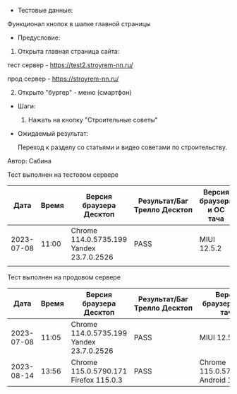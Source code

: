 * Тестовые данные:

 Функционал кнопок в шапке главной страницы
 
* Предусловие:
  
 1. Открыта главная страница сайта:
 
 тест сервер - https://test2.stroyrem-nn.ru/ 
 
 прод сервер - https://stroyrem-nn.ru/
 
 2. Открыто "бургер" - меню (смартфон)

* Шаги:

  1. Нажать на кнопку "Строительные советы"

* Ожидаемый результат:

  Переход к разделу со статьями и видео советами по строительству.

Автор: Сабина

Тест выполнен на тестовом сервере

| Дата | Время | Версия браузера Десктоп | Результат/Баг Трелло Десктоп | Версия браузера и ОС тача | Результат/Баг Трелло Тач | Дата релиза | Имя |
| --- | --- | --- | --- | --- | --- | --- | --- |
| 2023-07-08 | 11:00  |Chrome 114.0.5735.199 Yandex 23.7.0.2526 |PASS |MIUI 12.5.2   |PASS  | 16.06.23 | Сабина |
|  |  |  |  |     |  | |  |

Тест выполнен на продовом сервере

| Дата | Время | Версия браузера Десктоп | Результат/Баг Трелло Десктоп | Версия браузера и ОС тача | Результат/Баг Трелло Тач | Дата релиза | Имя |
| --- | --- | --- | --- | --- | --- | --- | --- |
|2023-07-08 | 11:05 |Chrome 114.0.5735.199 Yandex 23.7.0.2526 |PASS | MIUI 12.5.2   |PASS  | 16.06.23 | Сабина |
|2023-08-14 | 13:56 |Chrome 115.0.5790.171 Firefox 115.0.3  |PASS   | Chrome 115.0.5790.166, Android 10 | PASS  |13.08.23 | Татьяна|
